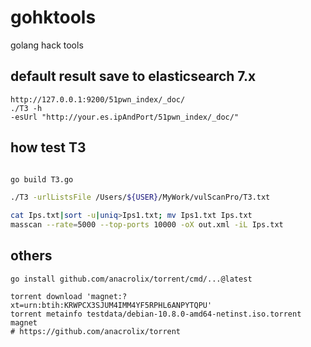 # gohktools
golang hack tools

## default result save to elasticsearch 7.x
```
http://127.0.0.1:9200/51pwn_index/_doc/
./T3 -h
-esUrl "http://your.es.ipAndPort/51pwn_index/_doc/"

```

## how test T3
```bash

go build T3.go

./T3 -urlListsFile /Users/${USER}/MyWork/vulScanPro/T3.txt

cat Ips.txt|sort -u|uniq>Ips1.txt; mv Ips1.txt Ips.txt
masscan --rate=5000 --top-ports 10000 -oX out.xml -iL Ips.txt

```

## others
```
go install github.com/anacrolix/torrent/cmd/...@latest

torrent download 'magnet:?xt=urn:btih:KRWPCX3SJUM4IMM4YF5RPHL6ANPYTQPU'
torrent metainfo testdata/debian-10.8.0-amd64-netinst.iso.torrent magnet
# https://github.com/anacrolix/torrent

```


<!--

import "github.com/olivere/elastic/v7"

elasticsearch7 "github.com/elastic/go-elasticsearch/v7"
-->
